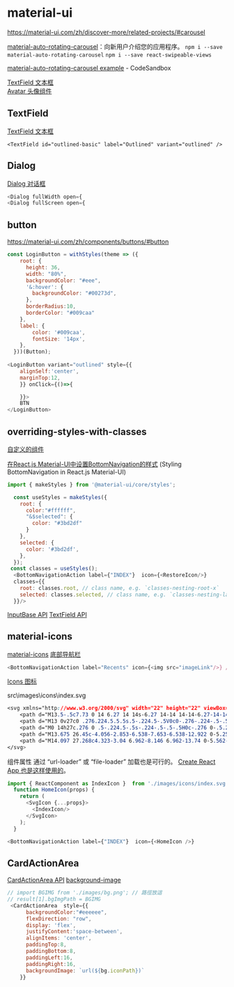 # material-ui

https://material-ui.com/zh/discover-more/related-projects/#carousel

[material-auto-rotating-carousel](https://mui.wertarbyte.com/#material-auto-rotating-carousel)：向新用户介绍您的应用程序。
`npm i --save material-auto-rotating-carousel`
`npm i --save react-swipeable-views`

[material-auto-rotating-carousel example](https://codesandbox.io/s/material-auto-rotating-carousel-example-dphsr) - CodeSandbox

[TextField 文本框](https://material-ui.com/zh/components/text-fields/#textfield)    
[Avatar 头像组件](https://material-ui.com/zh/components/avatars/)  

## TextField

[TextField 文本框](https://material-ui.com/zh/components/text-fields/)

`<TextField id="outlined-basic" label="Outlined" variant="outlined" />`

## Dialog

[Dialog 对话框](https://material-ui.com/zh/components/dialogs/)

```js
<Dialog fullWidth open={
<Dialog fullScreen open={
```

## button

https://material-ui.com/zh/components/buttons/#button

```js
const LoginButton = withStyles(theme => ({
    root: {
      height: 36,
      width: "80%",
      backgroundColor: "#eee",
      '&:hover': {
        backgroundColor: "#00273d",
      },
      borderRadius:10,
      borderColor: "#009caa"
    },
    label: {
        color: '#009caa',
        fontSize: '14px',
    },
  }))(Button);
  
<LoginButton variant="outlined" style={{
    alignSelf:'center',
    marginTop:12,
    }} onClick={()=>{

    }}>
    BTN
</LoginButton>    
```

## overriding-styles-with-classes

[自定义的组件](https://material-ui.com/customization/components/#overriding-styles-with-classes)

[在React.js Material-UI中设置BottomNavigation的样式](https://www.yuanmacha.com/11986850930.html) (Styling BottomNavigation in React.js Material-UI)

```js
import { makeStyles } from '@material-ui/core/styles';

  const useStyles = makeStyles({
    root: {
      color:"#ffffff",
      "&$selected": {
        color: "#3bd2df"
      }
    },
    selected: {
      color: '#3bd2df',
    },
  });
 const classes = useStyles();
  <BottomNavigationAction label={"INDEX"}  icon={<RestoreIcon/>}
  classes={{
    root: classes.root, // class name, e.g. `classes-nesting-root-x`
    selected: classes.selected, // class name, e.g. `classes-nesting-label-x`
  }}/> 

```

[InputBase API](https://material-ui.com/zh/api/input-base/)
[TextField API](https://material-ui.com/zh/api/text-field/)

## material-icons

[material-icons](https://material-ui.com/zh/components/material-icons/)
[底部导航栏](https://material-ui.com/components/bottom-navigation/)

```js
<BottomNavigationAction label="Recents" icon={<img src="imageLink"/>} />
```

[Icons 图标](https://material-ui.com/zh/components/icons/#svg-material-icons)

src\images\icons\index.svg

```css
<svg xmlns="http://www.w3.org/2000/svg" width="22" height="22" viewBox="0 0 27 27">
    <path d="M13.5-.5c7.73 0 14 6.27 14 14s-6.27 14-14 14-14-6.27-14-14 6.27-14 14-14zm0 1C6.323.5.5 6.323.5 13.5s5.823 13 13 13 13-5.823 13-13-5.823-13-13-13z" transform="translate(-28 -235) translate(-1 226) translate(18 9) translate(11)"/>
    <path d="M13 0v27c0 .276.224.5.5.5s.5-.224.5-.5V0c0-.276-.224-.5-.5-.5s-.5.224-.5.5z" transform="translate(-28 -235) translate(-1 226) translate(18 9) translate(11)"/>
    <path d="M0 14h27c.276 0 .5-.224.5-.5s-.224-.5-.5-.5H0c-.276 0-.5.224-.5.5s.224.5.5.5zM22.7 3.735C20.682 5.558 17.241 6.7 13.5 6.7c-3.761 0-7.195-1.125-9.2-2.937-.204-.185-.52-.169-.705.036-.185.205-.17.521.035.706C5.833 6.497 9.506 7.7 13.5 7.7c3.976 0 7.656-1.221 9.87-3.223.205-.185.22-.501.035-.706-.185-.205-.501-.22-.706-.036zM23.37 22.523C21.156 20.52 17.476 19.3 13.5 19.3c-3.994 0-7.667 1.203-9.87 3.195-.205.185-.22.501-.035.706.185.205.501.22.706.036C6.305 21.425 9.739 20.3 13.5 20.3c3.742 0 7.183 1.142 9.2 2.965.204.185.52.169.705-.036.185-.205.17-.52-.035-.706z" transform="translate(-28 -235) translate(-1 226) translate(18 9) translate(11)"/>
    <path d="M13.675 26.45c-4.056-2.853-6.538-7.653-6.538-12.922 0-5.257 2.468-10.05 6.51-12.894.226-.159.28-.47.121-.697-.159-.226-.47-.28-.696-.121-4.31 3.032-6.934 8.13-6.934 13.712 0 5.594 2.639 10.7 6.962 13.74.226.16.538.105.696-.12.16-.227.105-.539-.12-.698z" transform="translate(-28 -235) translate(-1 226) translate(18 9) translate(11)"/>
    <path d="M14.097 27.268c4.323-3.04 6.962-8.146 6.962-13.74 0-5.562-2.635-10.667-6.932-13.711-.226-.16-.538-.106-.698.119-.16.225-.106.537.12.697 4.032 2.856 6.51 7.658 6.51 12.895 0 5.27-2.481 10.07-6.537 12.922-.226.16-.28.471-.122.697.16.226.471.28.697.121z" transform="translate(-28 -235) translate(-1 226) translate(18 9) translate(11)"/>
</svg>
```

组件属性 通过 “url-loader” 或 “file-loader” 加载也是可行的。 [Create React App 也是这样使用的](https://material-ui.com/zh/components/icons/#svg-material-icons)。

```js
import { ReactComponent as IndexIcon }  from './images/icons/index.svg';
  function HomeIcon(props) {
    return (
      <SvgIcon {...props}>
        <IndexIcon/>
      </SvgIcon>
    );
  }

<BottomNavigationAction label={"INDEX"}  icon={<HomeIcon />}
```

## CardActionArea

[CardActionArea API](https://material-ui.com/zh/api/card-action-area/)
[background-image](https://developer.mozilla.org/zh-CN/docs/Web/CSS/background-image)

```js
// import BGIMG from './images/bg.png'; // 路徑放這
// result[1].bgImgPath = BGIMG
 <CardActionArea  style={{
      backgroundColor:"#eeeeee",
      flexDirection: "row",
      display: 'flex',
      justifyContent:'space-between',
      alignItems: 'center',
      paddingTop:8,
      paddingBottom:8,
      paddingLeft:16,
      paddingRight:16,
      backgroundImage: `url(${bg.iconPath})`
    }}
```
